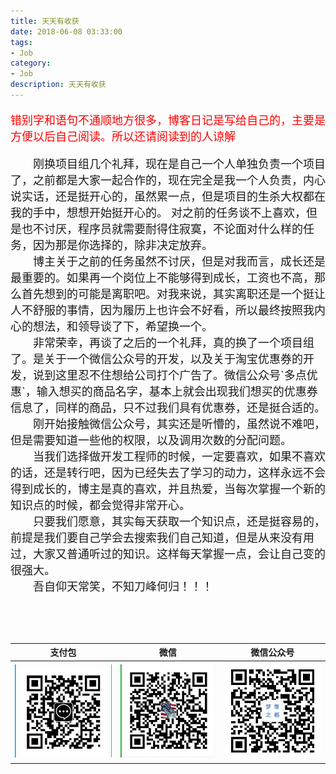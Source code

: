 ```yaml
---
title: 天天有收获
date: 2018-06-08 03:33:00
tags: 
- Job
category: 
- Job
description: 天天有收获
---
```

<!-- image url 
https://raw.githubusercontent.com/HealerJean/HealerJean.github.io/master/blogImages
　　首行缩进
<font color="red">  </font>
-->
<font  color="red" size="4">  

错别字和语句不通顺地方很多，博客日记是写给自己的，主要是方便以后自己阅读。所以还请阅读到的人谅解

 </font>

<font size="4">
　　刚换项目组几个礼拜，现在是自己一个人单独负责一个项目了，之前都是大家一起合作的，现在完全是我一个人负责，内心说实话，还是挺开心的，虽然累一点，但是项目的生杀大权都在我的手中，想想开始挺开心的。 对之前的任务谈不上喜欢，但是也不讨厌，程序员就需要耐得住寂寞，不论面对什么样的任务，因为那是你选择的，除非决定放弃。<br/>
　　博主关于之前的任务虽然不讨厌，但是对我而言，成长还是最重要的。如果再一个岗位上不能够得到成长，工资也不高，那么首先想到的可能是离职吧。对我来说，其实离职还是一个挺让人不舒服的事情，因为履历上也许会不好看，所以最终按照我内心的想法，和领导谈了下，希望换一个。<br/>
　　非常荣幸，再谈了之后的一个礼拜，真的换了一个项目组了。是关于一个微信公众号的开发，以及关于淘宝优惠券的开发，说到这里忍不住想给公司打个广告了。微信公众号`多点优惠`，输入想买的商品名字，基本上就会出现我们想买的优惠券信息了，同样的商品，只不过我们具有优惠券，还是挺合适的。<br/>
　　刚开始接触微信公众号，其实还是听懵的，虽然说不难吧，但是需要知道一些他的权限，以及调用次数的分配问题。<br/>
　　当我们选择做开发工程师的时候，一定要喜欢，如果不喜欢的话，还是转行吧，因为已经失去了学习的动力，这样永远不会得到成长的，博主是真的喜欢，并且热爱，当每次掌握一个新的知识点的时候，都会觉得非常开心。<br/>
　　只要我们愿意，其实每天获取一个知识点，还是挺容易的，前提是我们要自己学会去搜索我们自己知道，但是从来没有用过，大家又普通听过的知识。这样每天掌握一点，会让自己变的很强大。<br/>
　　吾自仰天常笑，不知刀峰何归！！！

</font>
　　
　　

<br/><br/><br/>


|支付包 | 微信|微信公众号|
|:-------:|:-------:|:------:|
|![支付宝](https://raw.githubusercontent.com/HealerJean/HealerJean.github.io/master/assets/img/tctip/alpay.jpg) | ![微信](https://raw.githubusercontent.com/HealerJean/HealerJean.github.io/master/assets/img/tctip/weixin.jpg)|![微信公众号](https://raw.githubusercontent.com/HealerJean/HealerJean.github.io/master/assets/img/my/qrcode_for_gh_a23c07a2da9e_258.jpg)|




<!-- Gitalk 评论 start  -->

<link rel="stylesheet" href="https://unpkg.com/gitalk/dist/gitalk.css">
<script src="https://unpkg.com/gitalk@latest/dist/gitalk.min.js"></script> 
<div id="gitalk-container"></div>    
 <script type="text/javascript">
    var gitalk = new Gitalk({
		clientID: `1d164cd85549874d0e3a`,
		clientSecret: `527c3d223d1e6608953e835b547061037d140355`,
		repo: `HealerJean.github.io`,
		owner: 'HealerJean',
		admin: ['HealerJean'],
		id: 'zxmbXwBgvr26t5yE',
    });
    gitalk.render('gitalk-container');
</script> 

<!-- Gitalk end -->

